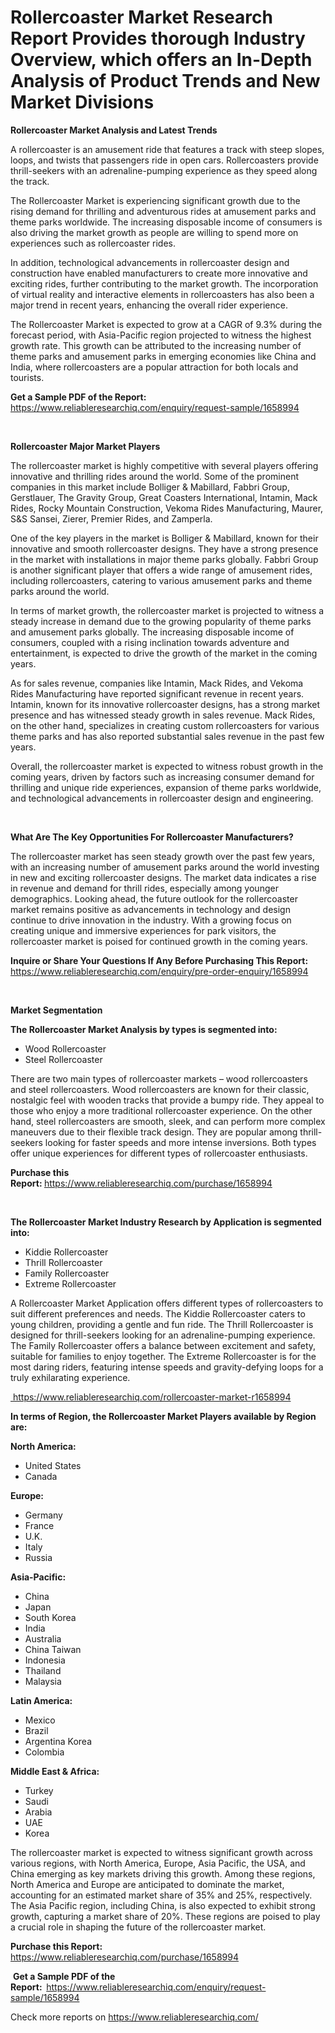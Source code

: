 <p><h1>Rollercoaster Market Research Report Provides thorough Industry Overview, which offers an In-Depth Analysis of Product Trends and New Market Divisions</h1></p><p><strong>Rollercoaster Market Analysis and Latest Trends</strong></p>
<p><p>A rollercoaster is an amusement ride that features a track with steep slopes, loops, and twists that passengers ride in open cars. Rollercoasters provide thrill-seekers with an adrenaline-pumping experience as they speed along the track.</p><p>The Rollercoaster Market is experiencing significant growth due to the rising demand for thrilling and adventurous rides at amusement parks and theme parks worldwide. The increasing disposable income of consumers is also driving the market growth as people are willing to spend more on experiences such as rollercoaster rides.</p><p>In addition, technological advancements in rollercoaster design and construction have enabled manufacturers to create more innovative and exciting rides, further contributing to the market growth. The incorporation of virtual reality and interactive elements in rollercoasters has also been a major trend in recent years, enhancing the overall rider experience.</p><p>The Rollercoaster Market is expected to grow at a CAGR of 9.3% during the forecast period, with Asia-Pacific region projected to witness the highest growth rate. This growth can be attributed to the increasing number of theme parks and amusement parks in emerging economies like China and India, where rollercoasters are a popular attraction for both locals and tourists.</p></p>
<p><strong>Get a Sample PDF of the Report:&nbsp;</strong> <a href="https://www.reliableresearchiq.com/enquiry/request-sample/1658994">https://www.reliableresearchiq.com/enquiry/request-sample/1658994</a></p>
<p>&nbsp;</p>
<p><strong>Rollercoaster Major Market Players</strong></p>
<p><p>The rollercoaster market is highly competitive with several players offering innovative and thrilling rides around the world. Some of the prominent companies in this market include Bolliger & Mabillard, Fabbri Group, Gerstlauer, The Gravity Group, Great Coasters International, Intamin, Mack Rides, Rocky Mountain Construction, Vekoma Rides Manufacturing, Maurer, S&S Sansei, Zierer, Premier Rides, and Zamperla.</p><p>One of the key players in the market is Bolliger & Mabillard, known for their innovative and smooth rollercoaster designs. They have a strong presence in the market with installations in major theme parks globally. Fabbri Group is another significant player that offers a wide range of amusement rides, including rollercoasters, catering to various amusement parks and theme parks around the world.</p><p>In terms of market growth, the rollercoaster market is projected to witness a steady increase in demand due to the growing popularity of theme parks and amusement parks globally. The increasing disposable income of consumers, coupled with a rising inclination towards adventure and entertainment, is expected to drive the growth of the market in the coming years.</p><p>As for sales revenue, companies like Intamin, Mack Rides, and Vekoma Rides Manufacturing have reported significant revenue in recent years. Intamin, known for its innovative rollercoaster designs, has a strong market presence and has witnessed steady growth in sales revenue. Mack Rides, on the other hand, specializes in creating custom rollercoasters for various theme parks and has also reported substantial sales revenue in the past few years.</p><p>Overall, the rollercoaster market is expected to witness robust growth in the coming years, driven by factors such as increasing consumer demand for thrilling and unique ride experiences, expansion of theme parks worldwide, and technological advancements in rollercoaster design and engineering.</p></p>
<p>&nbsp;</p>
<p><strong>What Are The Key Opportunities For Rollercoaster Manufacturers?</strong></p>
<p><p>The rollercoaster market has seen steady growth over the past few years, with an increasing number of amusement parks around the world investing in new and exciting rollercoaster designs. The market data indicates a rise in revenue and demand for thrill rides, especially among younger demographics. Looking ahead, the future outlook for the rollercoaster market remains positive as advancements in technology and design continue to drive innovation in the industry. With a growing focus on creating unique and immersive experiences for park visitors, the rollercoaster market is poised for continued growth in the coming years.</p></p>
<p><strong>Inquire or Share Your Questions If Any Before Purchasing This Report:</strong> <a href="https://www.reliableresearchiq.com/enquiry/pre-order-enquiry/1658994">https://www.reliableresearchiq.com/enquiry/pre-order-enquiry/1658994</a></p>
<p>&nbsp;</p>
<p><strong>Market Segmentation</strong></p>
<p><strong>The Rollercoaster Market Analysis by types is segmented into:</strong></p>
<p><ul><li>Wood Rollercoaster</li><li>Steel Rollercoaster</li></ul></p>
<p><p>There are two main types of rollercoaster markets – wood rollercoasters and steel rollercoasters. Wood rollercoasters are known for their classic, nostalgic feel with wooden tracks that provide a bumpy ride. They appeal to those who enjoy a more traditional rollercoaster experience. On the other hand, steel rollercoasters are smooth, sleek, and can perform more complex maneuvers due to their flexible track design. They are popular among thrill-seekers looking for faster speeds and more intense inversions. Both types offer unique experiences for different types of rollercoaster enthusiasts.</p></p>
<p><strong>Purchase this Report:&nbsp;</strong><a href="https://www.reliableresearchiq.com/purchase/1658994">https://www.reliableresearchiq.com/purchase/1658994</a></p>
<p>&nbsp;</p>
<p><strong>The Rollercoaster Market Industry Research by Application is segmented into:</strong></p>
<p><ul><li>Kiddie Rollercoaster</li><li>Thrill Rollercoaster</li><li>Family Rollercoaster</li><li>Extreme Rollercoaster</li></ul></p>
<p><p>A Rollercoaster Market Application offers different types of rollercoasters to suit different preferences and needs. The Kiddie Rollercoaster caters to young children, providing a gentle and fun ride. The Thrill Rollercoaster is designed for thrill-seekers looking for an adrenaline-pumping experience. The Family Rollercoaster offers a balance between excitement and safety, suitable for families to enjoy together. The Extreme Rollercoaster is for the most daring riders, featuring intense speeds and gravity-defying loops for a truly exhilarating experience.</p></p>
<p><a href="https://www.reliableresearchiq.com/rollercoaster-market-r1658994">&nbsp;https://www.reliableresearchiq.com/rollercoaster-market-r1658994</a></p>
<p><strong>In terms of Region, the Rollercoaster Market Players available by Region are:</strong></p>
<p>
    <p> <strong> North America: </strong>
        <ul>
            <li>United States</li>
            <li>Canada</li>
        </ul>
        </p> 
    <p> <strong> Europe: </strong>
        <ul>
            <li>Germany</li>
            <li>France</li>
            <li>U.K.</li>
            <li>Italy</li>
            <li>Russia</li>
        </ul>
        </p> 
    <p> <strong> Asia-Pacific: </strong>
        <ul>
            <li>China</li>
            <li>Japan</li>
            <li>South Korea</li>
            <li>India</li>
            <li>Australia</li>
            <li>China Taiwan</li>
            <li>Indonesia</li>
            <li>Thailand</li>
            <li>Malaysia</li>
        </ul>
        </p> 
    <p> <strong> Latin America: </strong>
        <ul>
            <li>Mexico</li>
            <li>Brazil</li>
            <li>Argentina Korea</li>
            <li>Colombia</li>
        </ul>
        </p> 
    <p> <strong> Middle East & Africa: </strong>
        <ul>
            <li>Turkey</li>
            <li>Saudi</li>
            <li>Arabia</li>
            <li>UAE</li>
            <li>Korea</li>
        </ul>
    </p>
    </p>
<p><p>The rollercoaster market is expected to witness significant growth across various regions, with North America, Europe, Asia Pacific, the USA, and China emerging as key markets driving this growth. Among these regions, North America and Europe are anticipated to dominate the market, accounting for an estimated market share of 35% and 25%, respectively. The Asia Pacific region, including China, is also expected to exhibit strong growth, capturing a market share of 20%. These regions are poised to play a crucial role in shaping the future of the rollercoaster market.</p></p>
<p><strong>Purchase this Report: </strong><a href="https://www.reliableresearchiq.com/purchase/1658994">https://www.reliableresearchiq.com/purchase/1658994</a></p>
<p>&nbsp;<strong>Get a Sample PDF of the Report:&nbsp;&nbsp;</strong><a href="https://www.reliableresearchiq.com/enquiry/request-sample/1658994">https://www.reliableresearchiq.com/enquiry/request-sample/1658994</a></p>
<p><strong></strong></p>
<p>Check more reports on <a href="https://www.reliableresearchiq.com/">https://www.reliableresearchiq.com/</a></p>